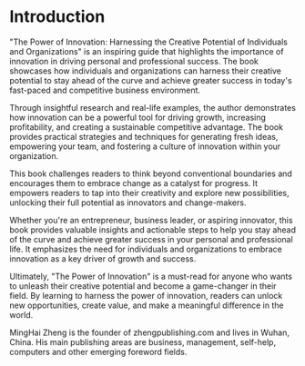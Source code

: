 # Introduction

"The Power of Innovation: Harnessing the Creative Potential of Individuals and Organizations" is an inspiring guide that highlights the importance of innovation in driving personal and professional success. The book showcases how individuals and organizations can harness their creative potential to stay ahead of the curve and achieve greater success in today's fast-paced and competitive business environment.

Through insightful research and real-life examples, the author demonstrates how innovation can be a powerful tool for driving growth, increasing profitability, and creating a sustainable competitive advantage. The book provides practical strategies and techniques for generating fresh ideas, empowering your team, and fostering a culture of innovation within your organization.

This book challenges readers to think beyond conventional boundaries and encourages them to embrace change as a catalyst for progress. It empowers readers to tap into their creativity and explore new possibilities, unlocking their full potential as innovators and change-makers.

Whether you're an entrepreneur, business leader, or aspiring innovator, this book provides valuable insights and actionable steps to help you stay ahead of the curve and achieve greater success in your personal and professional life. It emphasizes the need for individuals and organizations to embrace innovation as a key driver of growth and success.

Ultimately, "The Power of Innovation" is a must-read for anyone who wants to unleash their creative potential and become a game-changer in their field. By learning to harness the power of innovation, readers can unlock new opportunities, create value, and make a meaningful difference in the world.

MingHai Zheng is the founder of zhengpublishing.com and lives in Wuhan, China. His main publishing areas are business, management, self-help, computers and other emerging foreword fields.
